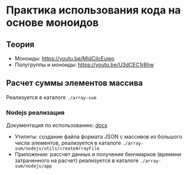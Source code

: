 # Практика использования кода на основе моноидов

## Теория

- Моноиды: https://youtu.be/MIdCilcEuwo
- Полугруппы и моноиды: https://youtu.be/U3dCEC1r8hw

## Расчет суммы элементов массива

Реализуется в каталоге `./array-sum`

### Nodejs реализация

Документация по использованию: [docs](/array-sum/nodejs/README.md)

- Утилиты: создание файла формата JSON с массивов из большого числа элементов,
  реализуется в каталоге `./array-sum/nodejs/utils/createArrayFile`
- Приложение: рассчет данных и получение бенчмарков (времени затраченного на
  расчет) реализуется в каталоге `./array-sum/nodejs/app`
